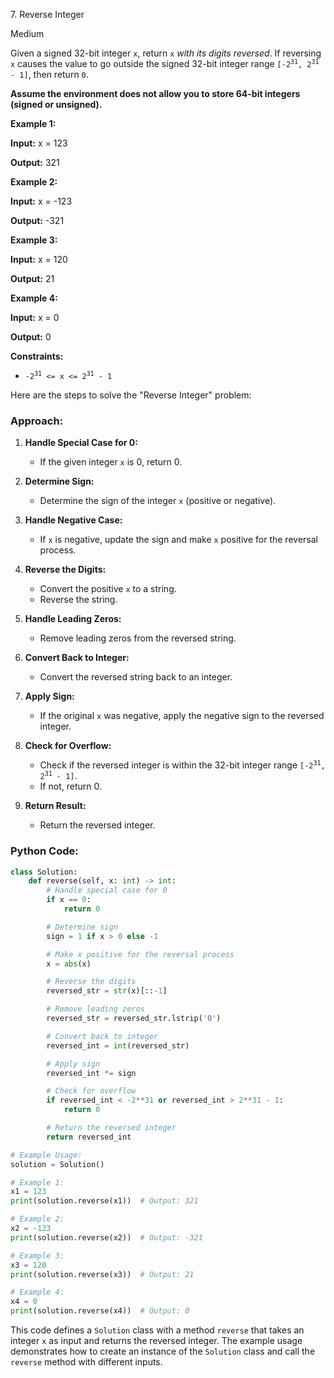 7\. Reverse Integer

Medium

Given a signed 32-bit integer `x`, return `x` _with its digits reversed_. If reversing `x` causes the value to go outside the signed 32-bit integer range <code>[-2<sup>31</sup>, 2<sup>31</sup> - 1]</code>, then return `0`.

**Assume the environment does not allow you to store 64-bit integers (signed or unsigned).**

**Example 1:**

**Input:** x = 123

**Output:** 321 

**Example 2:**

**Input:** x = -123

**Output:** -321 

**Example 3:**

**Input:** x = 120

**Output:** 21 

**Example 4:**

**Input:** x = 0

**Output:** 0 

**Constraints:**

*   <code>-2<sup>31</sup> <= x <= 2<sup>31</sup> - 1</code>

Here are the steps to solve the "Reverse Integer" problem:

### Approach:

1. **Handle Special Case for 0:**
   - If the given integer `x` is 0, return 0.

2. **Determine Sign:**
   - Determine the sign of the integer `x` (positive or negative).

3. **Handle Negative Case:**
   - If `x` is negative, update the sign and make `x` positive for the reversal process.

4. **Reverse the Digits:**
   - Convert the positive `x` to a string.
   - Reverse the string.

5. **Handle Leading Zeros:**
   - Remove leading zeros from the reversed string.

6. **Convert Back to Integer:**
   - Convert the reversed string back to an integer.

7. **Apply Sign:**
   - If the original `x` was negative, apply the negative sign to the reversed integer.

8. **Check for Overflow:**
   - Check if the reversed integer is within the 32-bit integer range <code>[-2<sup>31</sup>, 2<sup>31</sup> - 1]</code>.
   - If not, return 0.

9. **Return Result:**
   - Return the reversed integer.

### Python Code:

```python
class Solution:
    def reverse(self, x: int) -> int:
        # Handle special case for 0
        if x == 0:
            return 0

        # Determine sign
        sign = 1 if x > 0 else -1

        # Make x positive for the reversal process
        x = abs(x)

        # Reverse the digits
        reversed_str = str(x)[::-1]

        # Remove leading zeros
        reversed_str = reversed_str.lstrip('0')

        # Convert back to integer
        reversed_int = int(reversed_str)

        # Apply sign
        reversed_int *= sign

        # Check for overflow
        if reversed_int < -2**31 or reversed_int > 2**31 - 1:
            return 0

        # Return the reversed integer
        return reversed_int

# Example Usage:
solution = Solution()

# Example 1:
x1 = 123
print(solution.reverse(x1))  # Output: 321

# Example 2:
x2 = -123
print(solution.reverse(x2))  # Output: -321

# Example 3:
x3 = 120
print(solution.reverse(x3))  # Output: 21

# Example 4:
x4 = 0
print(solution.reverse(x4))  # Output: 0
```

This code defines a `Solution` class with a method `reverse` that takes an integer `x` as input and returns the reversed integer. The example usage demonstrates how to create an instance of the `Solution` class and call the `reverse` method with different inputs.